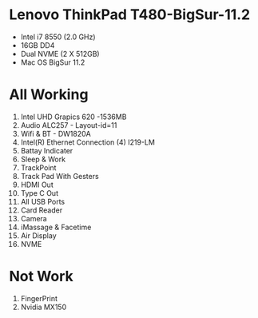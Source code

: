 # Lenovo ThinkPad T480-BigSur-11.2
* Intel i7 8550 (2.0 GHz)
* 16GB DD4
* Dual NVME (2 X 512GB)
* Mac OS BigSur 11.2

# All Working 
1. Intel UHD Grapics 620 -1536MB 
2. Audio ALC257 - Layout-id=11
3. Wifi & BT - DW1820A
4. Intel(R) Ethernet Connection (4) I219-LM
5. Battay Indicater
6. Sleep & Work
7. TrackPoint 
8. Track Pad With Gesters
9. HDMI Out 
10. Type C Out
11. All USB Ports
12. Card Reader
13. Camera
14. iMassage & Facetime
15. Air Display
16. NVME

# Not Work
1. FingerPrint
2. Nvidia MX150

